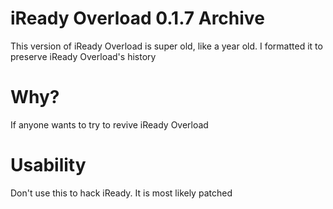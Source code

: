 # iReady Overload 0.1.7 Archive
This version of iReady Overload is super old, like a year old. I formatted it to preserve iReady Overload's history </br>

# Why?
If anyone wants to try to revive iReady Overload </br>

# Usability
Don't use this to hack iReady. It is most likely patched </br>
